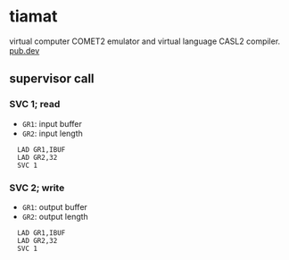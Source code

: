 # tiamat
virtual computer COMET2 emulator and virtual language CASL2 compiler.  
[pub.dev](https://pub.dev/packages/tiamat)

## supervisor call

### SVC 1; read
- `GR1`: input buffer
- `GR2`: input length

```
  LAD GR1,IBUF
  LAD GR2,32
  SVC 1
```

### SVC 2; write
- `GR1`: output buffer
- `GR2`: output length

```
  LAD GR1,IBUF
  LAD GR2,32
  SVC 1
```
